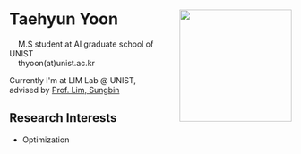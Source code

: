 # Taehyun Yoon  <img style="float: right;" align="right" src="https://github.com/th-yoon/my_page/blob/gh-pages/img/agbUd015weyk3jvuhqpu_c5hds0%20(2).jpg?raw=true" width="200" height="200">

&nbsp;&nbsp;&nbsp;&nbsp;M.S student at AI graduate school of UNIST  
&nbsp;&nbsp;&nbsp;&nbsp;thyoon(at)unist.ac.kr 


Currently I'm at LIM Lab @ UNIST,  
advised by [Prof. Lim, Sungbin](https://sites.google.com/view/sungbin/) 


## Research Interests
+ Optimization


